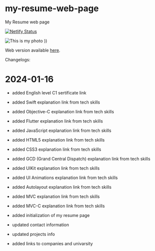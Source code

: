 # my-resume-web-page

My Resume web page

[![Netlify Status](https://api.netlify.com/api/v1/badges/c157a7ad-bebe-4bc2-96ff-ddbd67698fa9/deploy-status)](https://app.netlify.com/sites/ruslan-yupyn-cv/deploys)

![This is my photo ))](https://ruslan-yupyn-cv.netlify.app/img/my-photo.jpg "Ruslan Yupyn")

Web version available [here](https://ruslan-yupyn-cv.netlify.app).

Changelogs:

# 2024-01-16

- added English level C1 sertificate link
- added Swift explanation link from tech skills
- added Objective-C explanation link from tech skills
- added Flutter explanation link from tech skills
- added JavaScript explanation link from tech skills
- added HTML5 explanation link from tech skills
- added CSS3 explanation link from tech skills
- added GCD (Grand Central Dispatch) explanation link from tech skills
- added UIKit explanation link from tech skills
- added UI Animations explanation link from tech skills
- added Autolayout explanation link from tech skills
- added MVC explanation link from tech skills
- added MVC-C explanation link from tech skills

- added initialization of my resume page
- updated contact information
- updated projects info
- added links to companies and univarsity
